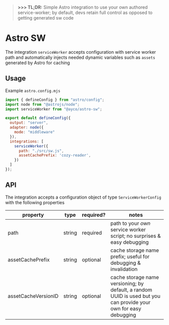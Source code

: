 > **>>> TL;DR:** Simple Astro integration to use your own authored service-worker; by default, devs retain full control as opposed to getting generated sw code

# Astro SW

The integration `serviceWorker` accepts configuration with service worker path and automatically injects needed dynamic variables such as `assets` generated by Astro for caching

## Usage

Example `astro.config.mjs`

```js
import { defineConfig } from "astro/config";
import node from "@astrojs/node";
import serviceWorker from "@ayco/astro-sw";

export default defineConfig({
  output: "server",
  adapter: node({
    mode: "middleware"
  }),
  integrations: [
    serviceWorker({
      path: "./src/sw.js",
      assetCachePrefix: 'cozy-reader',
    })
  ]
});
```

## API

The integration accepts a configuration object of type `ServiceWorkerConfig` with the following properties

| property | type | required? |  notes |
| --- | --- | --- | --- |
| path | string | required | path to your *own* service worker script; no surprises & easy debugging |
| assetCachePrefix | string | optional | cache storage name prefix; useful for debugging & invalidation |
| assetCacheVersionID | string | optional | cache storage name versioning; by default, a random UUID is used but you can provide your own for easy debugging |